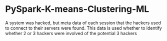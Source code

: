 # PySpark-K-means-Clustering-ML
A system was hacked, but meta data of each session that the hackers used to connect to their servers were found.  This data is used whether to identify whether 2 or 3 hackers were involved of the potential 3 hackers
